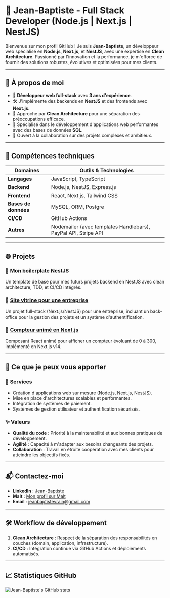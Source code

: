 # 🚀 Jean-Baptiste - Full Stack Developer (Node.js | Next.js | NestJS)



Bienvenue sur mon profil GitHub ! Je suis **Jean-Baptiste**, un développeur web spécialisé en **Node.js**, **Next.js**, et **NestJS**, avec une expertise en **Clean Architecture**. Passionné par l'innovation et la performance, je m'efforce de fournir des solutions robustes, évolutives et optimisées pour mes clients.

---

## 🌟 À propos de moi

- 🎯 **Développeur web full-stack** avec **3 ans d'expérience**.
- 🛠️ J'implémente des backends en **NestJS** et des frontends avec **Next.js**.
- 🔄 Approche par **Clean Architecture** pour une séparation des préoccupations efficace.
- 🚀 Spécialisé dans le développement d'applications web performantes avec des bases de données **SQL**.
- 💼 Ouvert à la collaboration sur des projets complexes et ambitieux.

---

## 🔧 Compétences techniques

| Domaines              | Outils & Technologies                                  |
| --------------------- | ----------------------------------------------------- |
| **Langages**          | JavaScript, TypeScript                                 |
| **Backend**           | Node.js, NestJS, Express.js                            |
| **Frontend**          | React, Next.js, Tailwind CSS                       |
| **Bases de données**  | MySQL, ORM, Postgre                                    |
| **CI/CD**             | GitHub Actions                      |
| **Autres**            | Nodemailer (avec templates Handlebars), PayPal API, Stripe API    |

---

## 🌐 Projets

### 🔗 [Mon boilerplate NestJS](https://github.com/mon-boilerplate-nestjs)
Un template de base pour mes futurs projets backend en NestJS avec clean architecture, TDD, et CI/CD intégrés.

### 🔗 [Site vitrine pour une entreprise](https://github.com/mon-site-vitrine)
Un projet full-stack (Next.js/NestJS) pour une entreprise, incluant un back-office pour la gestion des projets et un système d'authentification.

### 🔗 [Compteur animé en Next.js](https://github.com/compteur-anime-nextjs)
Composant React animé pour afficher un compteur évoluant de 0 à 300, implémenté en Next.js v14.

---

## 🚀 Ce que je peux vous apporter

### 🎯 **Services**

- Création d'applications web sur mesure (Node.js, Next.js, NestJS).
- Mise en place d'architectures scalables et performantes.
- Intégration de systèmes de paiement.
- Systèmes de gestion utilisateur et authentification sécurisés.

### ✨ **Valeurs**

- **Qualité du code** : Priorité à la maintenabilité et aux bonnes pratiques de développement.
- **Agilité** : Capacité à m'adapter aux besoins changeants des projets.
- **Collaboration** : Travail en étroite coopération avec mes clients pour atteindre les objectifs fixés.

---

## 📬 Contactez-moi

- **LinkedIn** : [Jean-Baptiste](https://www.linkedin.com/in/jeanbaptistevrain/)
- **Malt** : [Mon profil sur Malt](https://www.malt.fr/profile/jeanbaptistevrain)
- **Email** : jeanbaptistevrain@gmail.com

---

## 🛠️ Workflow de développement

1. **Clean Architecture** : Respect de la séparation des responsabilités en couches (domain, application, infrastructure).
2. **CI/CD** : Intégration continue via GitHub Actions et déploiements automatisés.

---

## 📈 Statistiques GitHub

![Jean-Baptiste's GitHub stats](https://github-readme-stats.vercel.app/api?username=Jaybee-v&show_icons=true&theme=radical) <!-- Remplace 'JeanBaptiste' par ton pseudo GitHub -->

